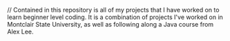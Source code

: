 // Contained in this repository is all of my projects that I have worked on to learn beginner level coding. It is a combination of projects I've worked on in Montclair State University, as well as following along a Java course from Alex Lee.
